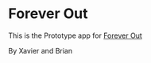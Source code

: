 # Forever Out 

This is the Prototype app for [Forever Out](http://www.foreverout.com/)


By Xavier and Brian 

